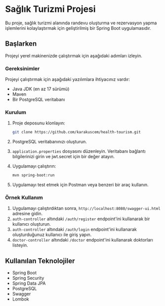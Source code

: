 # Sağlık Turizmi Projesi

Bu proje, sağlık turizmi alanında randevu oluşturma ve rezervasyon yapma işlemlerini kolaylaştırmak için geliştirilmiş bir Spring Boot uygulamasıdır.

## Başlarken

Projeyi yerel makinenizde çalıştırmak için aşağıdaki adımları izleyin.

### Gereksinimler

Projeyi çalıştırmak için aşağıdaki yazılımlara ihtiyacınız vardır:

- Java JDK (en az 17 sürümü)
- Maven
- Bir PostgreSQL veritabanı

### Kurulum

1. Proje deposunu klonlayın:

   ```bash
   git clone https://github.com/karakuscem/health-tourism.git
    ```
2. PostgreSQL veritabanınızı oluşturun.
3. `application.properties` dosyasını düzenleyin. Veritabanı bağlantı bilgilerinizi girin ve jwt.secret için bir değer atayın.
4. Uygulamayı çalıştırın:

   ```bash
   mvn spring-boot:run
   ```
5. Uygulamayı test etmek için Postman veya benzeri bir araç kullanın.

### Örnek Kullanım

1. Uygulamayı çalıştırdıktan sonra, `http://localhost:8080/swagger-ui.html` adresine gidin.
2. `auth-controller` altındaki `/auth/register` endpoint'ini kullanarak bir kullanıcı oluşturun.
3. `auth-controller` altındaki `/auth/login` endpoint'ini kullanarak oluşturduğunuz kullanıcı ile giriş yapın.
4. `doctor-controller` altındaki `/doctor` endpoint'ini kullanarak doktorları listeyin.

## Kullanılan Teknolojiler

- Spring Boot
- Spring Security
- Spring Data JPA
- PostgreSQL
- Swagger
- Lombok

